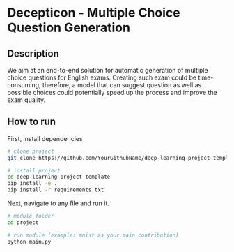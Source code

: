 # Decepticon - Multiple Choice Question Generation   
 
## Description   
We aim at an end-to-end solution for automatic generation of multiple choice questions for English exams. Creating such exam could be time-consuming, therefore, a model that can suggest question as well as possible choices could potentially speed up the process and improve the exam quality.

## How to run   
First, install dependencies   
```bash
# clone project   
git clone https://github.com/YourGithubName/deep-learning-project-template

# install project   
cd deep-learning-project-template 
pip install -e .   
pip install -r requirements.txt
 ```   
 Next, navigate to any file and run it.   
 ```bash
# module folder
cd project

# run module (example: mnist as your main contribution)   
python main.py    
```
